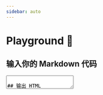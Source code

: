 ```yaml
---
sidebar: auto
---
```


# Playground :running:

## 输入你的 Markdown 代码

<textarea class="markdown-input" placeholder="在这里输入你的 Markdown 代码" :rows="rows" v-model="markdownText"/>

## 输出 HTML

<section class="markdown-output">
  <VueShowdown :markdown="markdownText" :options="options"/>
</section>

## 设置 showdown 的 options

<ul class="showdown-options">
  <li v-for="opt in Object.keys(options)">
    <span>{{ opt }}</span>
    <input
      v-model="options[opt]"
      :type="typeof options[opt] === 'boolean' ? 'checkbox' : 'text'">
  </li>
</ul>

<script>
export default {
  data () {
    return {
      markdownText: '### Hello, Vue Showdown! :tada: \n\n输入你的 Markdown 代码，立即得到相应的 HTML！\n\n开启下面的`emoji`选项，启用emoji解析！ :smile:',
      options: {
        omitExtraWLInCodeBlocks: false,
        noHeaderId: false,
        prefixHeaderId: false,
        rawPrefixHeaderId: false,
        ghCompatibleHeaderId: false,
        rawHeaderId: false,
        headerLevelStart: false,
        parseImgDimensions: false,
        simplifiedAutoLink: false,
        excludeTrailingPunctuationFromURLs: false,
        literalMidWordUnderscores: false,
        literalMidWordAsterisks: false,
        strikethrough: false,
        tables: false,
        tablesHeaderId: false,
        ghCodeBlocks: true,
        tasklists: false,
        smoothLivePreview: false,
        smartIndentationFix: false,
        disableForced4SpacesIndentedSublists: false,
        simpleLineBreaks: false,
        requireSpaceBeforeHeadingText: false,
        ghMentions: false,
        ghMentionsLink: 'https://github.com/{u}',
        encodeEmails: true,
        openLinksInNewWindow: false,
        backslashEscapesHTMLTags: false,
        emoji: false,
        underline: false,
        completeHTMLDocument: false,
        metadata: false,
        splitAdjacentBlockquotes: false
      }
    }
  },

  computed: {
    contentRows () {
      return this.markdownText.split('\n').length - 1
    },

    rows () {
      return this.contentRows < 3 ? 5 : this.contentRows + 2
    },
  }
}
</script>

<style lang="stylus" scoped>
@import '~@app/style/config.styl'

.markdown-input
  resize none
  outline none
  width 100%
  margin 15px 0
  padding 15px
  font-size 16px
  background-color #fdfdfd
  border 1px solid $borderColor
  border-radius 5px
  box-sizing border-box
  &:focus
    background-color #ffffff
    box-shadow 0 0 1px 1px lighten($accentColor, 50%)
  &::placeholder
    color $textLightColor
.markdown-output
  padding 10px 15px
  margin 15px 0
  background-color #fafbfc
  border 1px solid $borderColor
  border-radius 5px
</style>
